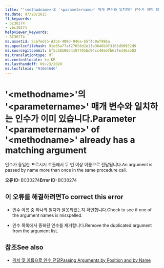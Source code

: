 ```yaml
---
title: "'<methodname>'의 '<parametername>' 매개 변수와 일치하는 인수가 이미 있습니다."
ms.date: 07/20/2015
f1_keywords:
- bc30274
- vbc30274
helpviewer_keywords:
- BC30274
ms.assetid: 5ce7ed2b-d3b3-409d-946a-65f4c9af986a
ms.openlocfilehash: 91e85a77af27058d2e1fa3646b9f3165d50952d9
ms.sourcegitcommit: bf5c5850654187705bc94cc40ebfb62fe346ab02
ms.translationtype: MT
ms.contentlocale: ko-KR
ms.lasthandoff: 09/23/2020
ms.locfileid: "91064646"
---
```

# <a name="parameter-parametername-of-methodname-already-has-a-matching-argument"></a><span data-ttu-id="255ab-102">'\<methodname>'의 '\<parametername>' 매개 변수와 일치하는 인수가 이미 있습니다.</span><span class="sxs-lookup"><span data-stu-id="255ab-102">Parameter '\<parametername>' of '\<methodname>' already has a matching argument</span></span>

<span data-ttu-id="255ab-103">인수가 동일한 프로시저 호출에서 두 번 이상 이름으로 전달됩니다.</span><span class="sxs-lookup"><span data-stu-id="255ab-103">An argument is passed by name more than once in the same procedure call.</span></span>  
  
 <span data-ttu-id="255ab-104">**오류 ID:** BC30274</span><span class="sxs-lookup"><span data-stu-id="255ab-104">**Error ID:** BC30274</span></span>  
  
## <a name="to-correct-this-error"></a><span data-ttu-id="255ab-105">이 오류를 해결하려면</span><span class="sxs-lookup"><span data-stu-id="255ab-105">To correct this error</span></span>  
  
- <span data-ttu-id="255ab-106">인수 이름 중 하나의 철자가 잘못되었는지 확인합니다.</span><span class="sxs-lookup"><span data-stu-id="255ab-106">Check to see if one of the argument names is misspelled.</span></span>  
  
- <span data-ttu-id="255ab-107">인수 목록에서 중복된 인수를 제거합니다.</span><span class="sxs-lookup"><span data-stu-id="255ab-107">Remove the duplicated argument from the argument list.</span></span>  
  
## <a name="see-also"></a><span data-ttu-id="255ab-108">참조</span><span class="sxs-lookup"><span data-stu-id="255ab-108">See also</span></span>

- [<span data-ttu-id="255ab-109">위치 및 이름으로 인수 전달</span><span class="sxs-lookup"><span data-stu-id="255ab-109">Passing Arguments by Position and by Name</span></span>](../programming-guide/language-features/procedures/passing-arguments-by-position-and-by-name.md)
